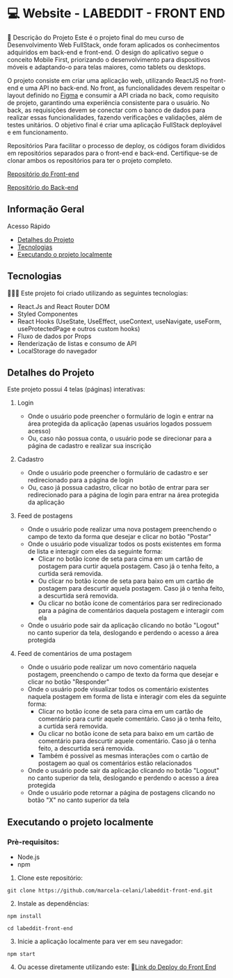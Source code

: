 # 💻 Website - LABEDDIT - FRONT END

📝 Descrição do Projeto
Este é o projeto final do meu curso de Desenvolvimento Web FullStack, onde foram aplicados os conhecimentos adquiridos em back-end e front-end. O design do aplicativo segue o conceito Mobile First, priorizando o desenvolvimento para dispositivos móveis e adaptando-o para telas maiores, como tablets ou desktops.

O projeto consiste em criar uma aplicação web, utilizando ReactJS no front-end e uma API no back-end. No front, as funcionalidades devem respeitar o layout definido no [Figma](https://www.figma.com/file/Byakv89sjTqI6NG2NRAAKJ/Projeto-Integrador-Labeddit?node-id=0%3A1&t=haX9j5M0lHbjWnAr-0) e consumir a API criada no back, como requisito de projeto, garantindo uma experiência consistente para o usuário. No back, as requisições devem se conectar com o banco de dados para realizar essas funcionalidades, fazendo verificações e validações, além de testes unitários. O objetivo final é criar uma aplicação FullStack deployável e em funcionamento.

Repositórios
Para facilitar o processo de deploy, os códigos foram divididos em repositórios separados para o front-end e back-end. Certifique-se de clonar ambos os repositórios para ter o projeto completo.

[Repositório do Front-end](https://github.com/marcela-celani/labeddit-front-end)

[Repositório do Back-end](https://github.com/marcela-celani/labeddit-back-end)

## Informação Geral

Acesso Rápido
* [Detalhes do Projeto](#detalhes-do-projeto)
* [Tecnologias](#tecnologias)
* [Executando o projeto localmente](#executando-o-projeto-localmente)

## Tecnologias
👩🏻‍💻 Este projeto foi criado utilizando as seguintes tecnologias:

* React.Js and React Router DOM
* Styled Componentes
* React Hooks (UseState, UseEffect, useContext, useNavigate, useForm, useProtectedPage e outros custom hooks)
* Fluxo de dados por Props
* Renderização de listas e consumo de API
* LocalStorage do navegador

## Detalhes do Projeto

Este projeto possui 4 telas (páginas) interativas:

1. Login
    - Onde o usuário pode preencher o formulário de login e entrar na área protegida da aplicação (apenas usuários logados possuem acesso)
    - Ou, caso não possua conta, o usuário pode se direcionar para a página de cadastro e realizar sua inscrição

2. Cadastro
    - Onde o usuário pode preencher o formulário de cadastro e ser redirecionado para a página de login 
    - Ou, caso já possua cadastro, clicar no botão de entrar para ser redirecionado para a página de login para entrar na área protegida da aplicação

3. Feed de postagens
    - Onde o usuário pode realizar uma nova postagem preenchendo o campo de texto da forma que desejar e clicar no botão "Postar"
    - Onde o usuário pode visualizar todos os posts existentes em forma de lista e interagir com eles da seguinte forma:
        - Clicar no botão ícone de seta para cima em um cartão de postagem para curtir aquela postagem. Caso já o tenha feito, a curtida será removida.
        - Ou clicar no botão ícone de seta para baixo em um cartão de postagem para descurtir aquela postagem. Caso já o tenha feito, a descurtida será removida.
        - Ou clicar no botão ícone de comentários para ser redirecionado para a página de comentários daquela postagem e interagir com ela
    - Onde o usuário pode sair da aplicação clicando no botão "Logout" no canto superior da tela, deslogando e perdendo o acesso a área protegida
          
4. Feed de comentários de uma postagem
    - Onde o usuário pode realizar um novo comentário naquela postagem, preenchendo o campo de texto da forma que desejar e clicar no botão "Responder"
    - Onde o usuário pode visualizar todos os comentário existentes naquela postagem em forma de lista e interagir com eles da seguinte forma:
        - Clicar no botão ícone de seta para cima em um cartão de comentário para curtir aquele comentário. Caso já o tenha feito, a curtida será removida.
        - Ou clicar no botão ícone de seta para baixo em um cartão de comentário para descurtir aquele comentário. Caso já o tenha feito, a descurtida será removida.
        - Também é possivel as mesmas interações com o cartão de postagem ao qual os comentários estão relacionados
     - Onde o usuário pode sair da aplicação clicando no botão "Logout" no canto superior da tela, deslogando e perdendo o acesso a área protegida
     - Onde o usuário pode retornar a página de postagens clicando no botão "X" no canto superior da tela
      

## Executando o projeto localmente
### Prè-requisitos:

- Node.js
- npm

1. Clone este repositório:
```
git clone https://github.com/marcela-celani/labeddit-front-end.git
```
2. Instale as dependências:
```
npm install
```
```
cd labeddit-front-end
```
3. Inicie a aplicação localmente para ver em seu navegador:
```
npm start
```
4. Ou acesse diretamente utilizando este: 🔗[Link do Deploy do Front End](https://labeddit-front-gzrqi60sj-marcela-celani.vercel.app/login)
